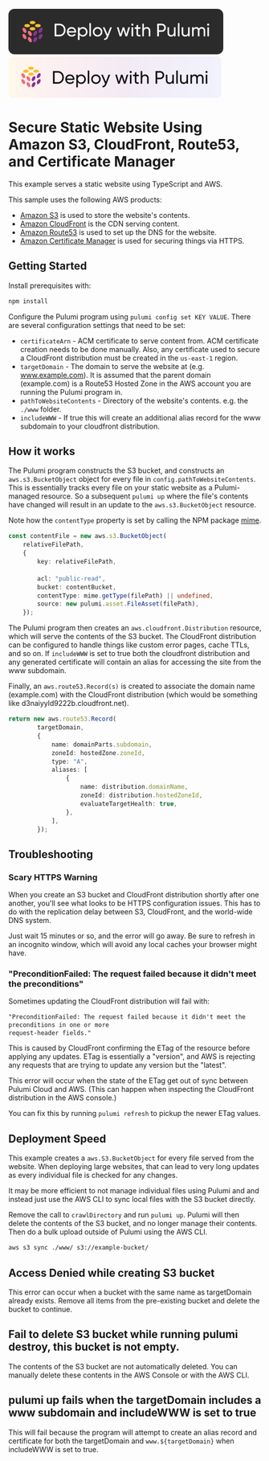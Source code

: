 [![Deploy](../.buttons/deploy-with-pulumi-dark.svg)](https://app.pulumi.com/new?template=https://github.com/pulumi/examples/blob/master/aws-ts-static-website/README.md#gh-light-mode-only)
[![Deploy](../.buttons/deploy-with-pulumi-light.svg)](https://app.pulumi.com/new?template=https://github.com/pulumi/examples/blob/master/aws-ts-static-website/README.md#gh-dark-mode-only)

# Secure Static Website Using Amazon S3, CloudFront, Route53, and Certificate Manager

This example serves a static website using TypeScript and AWS.

This sample uses the following AWS products:

- [Amazon S3](https://aws.amazon.com/s3/) is used to store the website's contents.
- [Amazon CloudFront](https://aws.amazon.com/cloudfront/) is the CDN serving content.
- [Amazon Route53](https://aws.amazon.com/route53/) is used to set up the DNS for the website.
- [Amazon Certificate Manager](https://aws.amazon.com/certificate-manager/) is used for securing things via HTTPS.

## Getting Started

Install prerequisites with:

```bash
npm install
```

Configure the Pulumi program using ```pulumi config set KEY VALUE```. There are several configuration settings that need to be
set:

- `certificateArn` - ACM certificate to serve content from. ACM certificate creation needs to be
  done manually. Also, any certificate used to secure a CloudFront distribution must be created
  in the `us-east-1` region.
- `targetDomain` - The domain to serve the website at (e.g. www.example.com). It is assumed that
  the parent domain (example.com) is a Route53 Hosted Zone in the AWS account you are running the
  Pulumi program in.
- `pathToWebsiteContents` - Directory of the website's contents. e.g. the `./www` folder.
- `includeWWW` - If true this will create an additional alias record for the www subdomain to your cloudfront distribution.

## How it works

The Pulumi program constructs the S3 bucket, and constructs an `aws.s3.BucketObject` object
for every file in `config.pathToWebsiteContents`. This is essentially tracks every file on
your static website as a Pulumi-managed resource. So a subsequent `pulumi up` where the
file's contents have changed will result in an update to the `aws.s3.BucketObject` resource.

Note how the `contentType` property is set by calling the NPM package [mime](https://www.npmjs.com/package/mime).

```typescript
const contentFile = new aws.s3.BucketObject(
    relativeFilePath,
    {
        key: relativeFilePath,

        acl: "public-read",
        bucket: contentBucket,
        contentType: mime.getType(filePath) || undefined,
        source: new pulumi.asset.FileAsset(filePath),
    });
```

The Pulumi program then creates an `aws.cloudfront.Distribution` resource, which will serve
the contents of the S3 bucket. The CloudFront distribution can be configured to handle
things like custom error pages, cache TTLs, and so on. If `includeWWW` is set to true both the
cloudfront distribution and any generated certificate will contain an alias for accessing the site
from the www subdomain.

Finally, an `aws.route53.Record(s)` is created to associate the domain name (example.com)
with the CloudFront distribution (which would be something like d3naiyyld9222b.cloudfront.net).

```typescript
return new aws.route53.Record(
        targetDomain,
        {
            name: domainParts.subdomain,
            zoneId: hostedZone.zoneId,
            type: "A",
            aliases: [
                {
                    name: distribution.domainName,
                    zoneId: distribution.hostedZoneId,
                    evaluateTargetHealth: true,
                },
            ],
        });
```

## Troubleshooting

### Scary HTTPS Warning

When you create an S3 bucket and CloudFront distribution shortly after one another, you'll see
what looks to be HTTPS configuration issues. This has to do with the replication delay between
S3, CloudFront, and the world-wide DNS system.

Just wait 15 minutes or so, and the error will go away. Be sure to refresh in an incognito
window, which will avoid any local caches your browser might have.

### "PreconditionFailed: The request failed because it didn't meet the preconditions"

Sometimes updating the CloudFront distribution will fail with:

```text
"PreconditionFailed: The request failed because it didn't meet the preconditions in one or more
request-header fields."
```
This is caused by CloudFront confirming the ETag of the resource before applying any updates.
ETag is essentially a "version", and AWS is rejecting any requests that are trying to update
any version but the "latest".

This error will occur when the state of the ETag get out of sync between Pulumi Cloud
and AWS. (This can happen when inspecting the CloudFront distribution in the AWS console.)

You can fix this by running `pulumi refresh` to pickup the newer ETag values.

## Deployment Speed

This example creates a `aws.S3.BucketObject` for every file served from the website. When deploying
large websites, that can lead to very long updates as every individual file is checked for any
changes.

It may be more efficient to not manage individual files using Pulumi and and instead just use the
AWS CLI to sync local files with the S3 bucket directly.

Remove the call to `crawlDirectory` and run `pulumi up`. Pulumi will then delete the contents
of the S3 bucket, and no longer manage their contents. Then do a bulk upload outside of Pulumi
using the AWS CLI.

```bash
aws s3 sync ./www/ s3://example-bucket/
```

##  Access Denied while creating S3 bucket

This error can occur when a bucket with the same name as targetDomain already exists. Remove all items from the pre-existing bucket
and delete the bucket to continue.

## Fail to delete S3 bucket while running pulumi destroy, this bucket is not empty.

The contents of the S3 bucket are not automatically deleted. You can manually delete these contents in the AWS Console or with
the AWS CLI.

## pulumi up fails when the targetDomain includes a www subdomain and includeWWW is set to true

This will fail because the program will attempt to create an alias record and certificate for both the targetDomain
and `www.${targetDomain}` when includeWWW is set to true.
